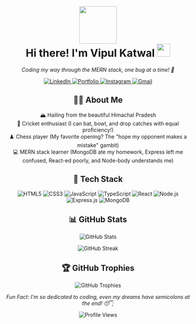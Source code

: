<h1 align="center">
  <img src="https://media.giphy.com/media/JIX9t2j0ZTN9S/giphy.gif" width="100">
  <br>
  Hi there! I'm Vipul Katwal
  <img src="https://media.giphy.com/media/hvRJCLFzcasrR4ia7z/giphy.gif" width="35">
</h1>

<p align="center">
  <em>Coding my way through the MERN stack, one bug at a time! 🐛</em>
</p>

<div align="center">
  <a href="https://linkedin.com/in/vipulkatwal" target="_blank">
    <img src="https://img.shields.io/badge/LinkedIn-0077B5?style=for-the-badge&logo=linkedin&logoColor=white" alt="LinkedIn">
  </a>
  <a href="https://vipulkatwal.vercel.app/" target="_blank">
    <img src="https://img.shields.io/badge/Portfolio-FF5722?style=for-the-badge&logo=todoist&logoColor=white" alt="Portfolio">
  </a>
  <a href="https://instagram.com/vipulkatwal" target="_blank">
    <img src="https://img.shields.io/badge/Instagram-E4405F?style=for-the-badge&logo=instagram&logoColor=white" alt="Instagram">
  </a>
  <a href="mailto:vipulkatwal17@gmail.com" target="_blank">
    <img src="https://img.shields.io/badge/Gmail-D14836?style=for-the-badge&logo=gmail&logoColor=white" alt="Gmail">
  </a>
</div>

<h2 align="center">🧑‍💻 About Me</h2>

<p align="center">
  🏔️ Hailing from the beautiful Himachal Pradesh<br>
  🏏 Cricket enthusiast (I can bat, bowl, and drop catches with equal proficiency!)<br>
  ♟️ Chess player (My favorite opening? The "hope my opponent makes a mistake" gambit)<br>
  💻 MERN stack learner (MongoDB ate my homework, Express left me confused, React-ed poorly, and Node-body understands me)
</p>

<h2 align="center">🚀 Tech Stack</h2>

<p align="center">
  <img src="https://img.shields.io/badge/HTML5-E34F26?style=for-the-badge&logo=html5&logoColor=white" alt="HTML5">
  <img src="https://img.shields.io/badge/CSS3-1572B6?style=for-the-badge&logo=css3&logoColor=white" alt="CSS3">
  <img src="https://img.shields.io/badge/JavaScript-F7DF1E?style=for-the-badge&logo=javascript&logoColor=black" alt="JavaScript">
  <img src="https://img.shields.io/badge/TypeScript-007ACC?style=for-the-badge&logo=typescript&logoColor=white" alt="TypeScript">
  <img src="https://img.shields.io/badge/React-20232A?style=for-the-badge&logo=react&logoColor=61DAFB" alt="React">
  <img src="https://img.shields.io/badge/Node.js-43853D?style=for-the-badge&logo=node.js&logoColor=white" alt="Node.js">
  <img src="https://img.shields.io/badge/Express.js-404D59?style=for-the-badge" alt="Express.js">
  <img src="https://img.shields.io/badge/MongoDB-4EA94B?style=for-the-badge&logo=mongodb&logoColor=white" alt="MongoDB">
</p>

<h2 align="center">📊 GitHub Stats</h2>

<p align="center">
  <img src="https://github-readme-stats.vercel.app/api?username=vipulkatwal&show_icons=true&theme=radical" alt="GitHub Stats">
</p>

<p align="center">
  <img src="https://github-readme-streak-stats.herokuapp.com/?user=vipulkatwal&theme=radical" alt="GitHub Streak">
</p>

<h2 align="center">🏆 GitHub Trophies</h2>

<p align="center">
  <img src="https://github-profile-trophy.vercel.app/?username=vipulkatwal&theme=darkhub&no-frame=true&margin-w=15" alt="GitHub Trophies">
</p>

<p align="center">
  <em>Fun Fact: I'm so dedicated to coding, even my dreams have semicolons at the end! 😴;</em>
</p>

<p align="center">
  <img src="https://komarev.com/ghpvc/?username=vipulkatwal&label=Profile%20views&color=0e75b6&style=flat" alt="Profile Views">
</p>
